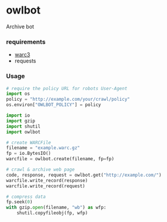 owlbot
======

Archive bot

### requirements

* [warc3]
* requests

[warc3]: https://github.com/erroneousboat/warc3

### Usage

```python
# require the policy URL for robots User-Agent
import os
policy = "http://example.com/your/crawl/policy"
os.environ["OWLBOT_POLICY"] = policy

import io
import gzip
import shutil
import owlbot

# create WARCFile
filename = "example.warc.gz"
fp = io.BytesIO()
warcfile = owlbot.create(filename, fp=fp)

# crawl & archive web page
code, response, request = owlbot.get("http://example.com/")
warcfile.write_record(response)
warcfile.write_record(request)

# compress data
fp.seek(0)
with gzip.open(filename, "wb") as wfp:
    shutil.copyfileobj(fp, wfp)
```
